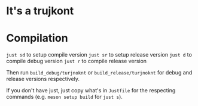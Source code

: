 # It's a trujkont

# Compilation

`just sd` to setup compile version
`just sr` to setup release version
`just d` to compile debug version
`just r` to compile release version

Then run `build_debug/turjnoknt` or `build_release/turjnoknt` for debug and release versions respectively.

If you don't have just, just copy what's in `Justfile` for the respecting commands (e.g. `meson setup build` for `just s`).
